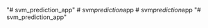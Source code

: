 "# svm_prediction_app" 
#   s v m _ p r e d i c t i o n _ a p p  
 #   s v m _ p r e d i c t i o n _ a p p  
 "# svm_prediction_app" 
